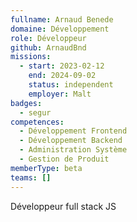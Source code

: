 ```yaml
---
fullname: Arnaud Benede
domaine: Développement
role: Développeur
github: ArnaudBnd
missions:
  - start: 2023-02-12
    end: 2024-09-02
    status: independent
    employer: Malt
badges:
  - segur
competences:
  - Développement Frontend
  - Développement Backend
  - Administration Système
  - Gestion de Produit
memberType: beta
teams: []
---
```

Développeur full stack JS